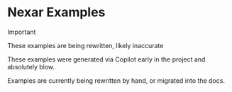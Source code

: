 # Nexar Examples

> [!Important]
> These examples are being rewritten, likely inaccurate

These examples were generated via Copilot early in the project and absolutely blow.

Examples are currently being rewritten by hand, or migrated into the docs.
